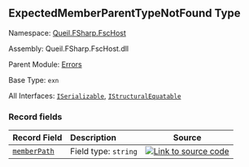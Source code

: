 ## ExpectedMemberParentTypeNotFound Type

Namespace: [Queil.FSharp.FscHost](http://localhost:8089/fsc-host/reference/queil-fsharp-fschost)

Assembly: Queil.FSharp.FscHost.dll

Parent Module: [Errors](http://localhost:8089/fsc-host/reference/queil-fsharp-fschost-errors)

Base Type: <code>exn</code>

All Interfaces: <code><a href="https://docs.microsoft.com/dotnet/api/system.runtime.serialization.iserializable">ISerializable</a></code>, <code><a href="https://docs.microsoft.com/dotnet/api/system.collections.istructuralequatable">IStructuralEquatable</a></code>



### Record fields

Record Field | Description | Source
:--- | :--- | :---:
[<code>memberPath</code>](#memberPath) | Field type: <code>string</code><br /> | [![Link to source code](http://localhost:8089/fsc-host/content/img/github.png)](https://github.com/queil/fsc-host/tree/main/src/Queil.FSharp.FscHost/Errors.fs#L20-20)



